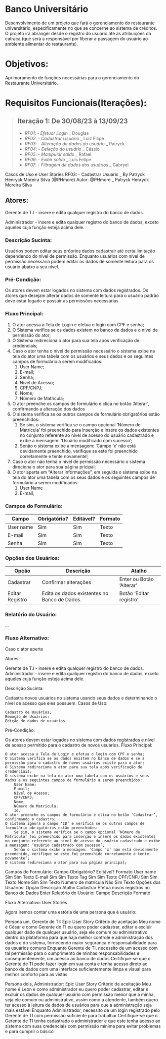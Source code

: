 # Banco Universitário
Desenvolvimento de um projeto que fará o gerenciamento do restaurante universitário, especificamente no que se concerne ao sistema de créditos. O projeto irá abranger desde o registro do usuário até as atribuições da catraca (que será a responsável por liberar a passagem do usuário ao ambiente alimentar do restaurante).
# Objetivos:
Aprimoramento de funções necessárias para o gerenciamento do Restaurante Universitário.

# Requisitos Funcionais(Iterações):
>## Iteração 1: De 30/08/23 à 13/09/23
>- *RF01*: - *Efetuar Login* _ Douglas
>- *RF02*: - *Cadastrar Usuário* _ Luiz Filipe
>- *RF03*: - *Alteração de dados do usuário* _ Patryck
>- *RF04*: - *Deleção do usuário* _ Cássio
>- *RF05*: - *Manipular saldo* _ Rafael
>- *RF06*: - *Exibir saldo* _ Luís Felipe
>- *RF07*: - *Filtragem de dados dos usuários* _ Gabryel

Casos de Uso e User Stories
RF03: - Cadastrar Usuário _ By Patryck Henryck Moreira Silva (@PHmore)
Autor: @PHmore _ Patryck Henryck Moreira Silva

## Atores:

Gerente de T.I - insere e edita qualquer registro do banco de dados.

Administrador - insere e edita qualquer registro do banco de dados, exceto aqueles cuja função esteja acima dele.

### Descrição Sucinta:

Usuários podem editar seus próprios dados cadastrair até certa limitação dependendo do nível de permissão. Enquanto usuários com nível de permissão necessária podem editar os dados de somente leitura para os usuário abaixo a seu nível.

### Pré-Condição:

Os atores devem estar logados no sistema com dados registrados. Os atores que desejam alterar dados de somente leitura para o usuário padrão deve estar logado e possuir as permissões necessárias

### Fluxo Principal:

1. O ator acessa a Tela de Login e efetua o login com CPF e senha;
2. O Sistema verifica se os dados existem no banco de dados e o nível de permissão do ator;
3. O Sistema redireciona o ator para sua tela após verificação de credenciais;
4. Caso o ator tenha o nível de permissão necessário o sistema exibe na tela do ator uma tabela com os usuários e seus dados e os seguintes campos de formulário a serem modificados:
    1. User Name;
    2. E-mail;
    3. Senha;
    4. Nível de Acesso;
    5. CPF/CNPJ;
    6. Nome;
    7. Número de Matrícula;
5. O ator preenche os campos de formulário e clica no botão ‘Alterar’, confirmando a alteração dos dados
6. O sistema  verifica se os outros campos de formulário obrigatórios estão preenchidos:
    1. Se sim, o sistema verifica se o campo opcional ‘Número de Matrícula’ foi preenchido para inserção e insere os dados existentes no conjunto referente ao nível de acesso do usuário cadastrado e exibe a mensagem: ‘Usuário modificado com sucesso’;
    2. Senão o sistema exibe a mensagem: ‘Campo ‘x’ não está devidamente preenchido, verifique se este foi preenchido corretamente e tente novamente’;
7. Caso o ator não tenha o nível de permissão necessário o sistema direciona o ator para sua página pricipal;
8. O ator aperta em “Alterar informações”, em seguida o sistema exibe na tela do ator uma tabela com os seus dados e os seguintes campos de formulário a serem modificados:
    1. User Name
    2. E-mail;

### Campos do Formulário:

| Campo | Obrigatório? | Editável? | Formato |
| --- | --- | --- | --- |
| User name | Sim | Sim | Texto |
| E-mail | Sim | Sim | Texto |
| Senha | Sim | Sim | Texto |

### Opções dos Usuários:

| Opção | Descrição | Atalho |
| --- | --- | --- |
| Cadastrar | Confirmar alterações | Enter ou Botão ‘Alterar’ |
| Editar Registro | Edita os dados existentes no Banco de Dados. | Botão ‘Editar registro’ |

### Relatório do Usuário:
...

### Fluxo Alternativo:
Caso o ator aperte 


Atores:

Gerente de T.I - insere e edita qualquer registro do banco de dados.
Administrador - insere e edita qualquer registro do banco de dados, exceto aqueles cuja função esteja acima dele.

Descrição Sucinta:

Cadastra novos usuários no sistema usando seus dados e determinando o nível de acesso que eles possuem.
Casos de Uso:

    Cadastro de Usuários;
    Remoção de Usuários;
    Edição de dados de usuários.

Pré-Condição:

Os atores devem estar logados no sistema com dados registrados e nível de acesso permitido para o cadastro de novos usuários.
Fluxo Principal:
    
    O ator acessa a Tela de Login e efetua o login com CPF e senha;
    O Sistema verifica se os dados existem no banco de dados e se a permissão para o cadastro de novos usuários existe para o ator;
    O Sistema redireciona o ator para sua tela após verificação de credenciais;
    O sistema exibe na tela do ator uma tabela com os usuários e seus dados e os seguintes campos de formulário a serem preenchidos:
        User Name;
        E-mail;
        Nível de Acesso;
        CPF/CNPJ;
        Nome;
        Número de Matrícula;
        Id.
    O ator preenche os campos de formulário e clica no botão ‘Cadastrar’, confirmando o cadastro;
    O sistema ignora o campo ‘ID’ e verifica se os outros campos de formulário obrigatórios estão preenchidos:
        Se sim, o sistema verifica se o campo opcional ‘Número de Matrícula’ foi preenchido para inserção e insere os dados existentes no conjunto referente ao nível de acesso do usuário cadastrado e exibe a mensagem: ‘Usuário cadastrado com sucesso’;
        Senão o sistema exibe a mensagem: ‘Campo ‘x’ não está devidamente preenchido, verifique se este foi preenchido corretamente e tente novamente’;
    O sistema redireciona o ator para sua página principal;

Campos do Formulário:
Campo 	Obrigatório? 	Editável? 	Formato
User name 	Sim 	Sim 	Texto
E-mail 	Sim 	Sim 	Texto
Tag 	Sim 	Sim 	Texto
CPF/CNPJ 	Sim 	Sim 	Texto
Nome 	Sim 	Sim 	Texto
Número de matrícula 	Não 	Sim 	Texto
Opções dos Usuários:
Opção 	Descrição 	Atalho
Cadastrar 	Efetua novos registros no Banco de Dados 	Enter
Relatório do Usuário:
Campo 	Descrição 	Formato
		
		
Fluxo Alternativo:
User Stories

Agora iremos contar uma estória de uma persona que é usuário:

Persona um, Gerente de TI:
Epic 	User Story 	Critério de aceitação
Meu nome é César e como Gerente de TI eu quero poder cadastrar, editar e excluir qualquer dado de qualquer usuário, seja ele comum ou administrativo dentro da plataforma para que haja melhor controle e administração dos dados e do sistema, fornecendo maior segurança e responsabilidade para os usuários comuns 	Enquanto Gerente de TI, necessito de um acesso com tal permissão para o cumprimento de minhas responsabilidades e consequentemente, um acesso ao banco de dados 	Certifique-se que o Gerente de TI pode fazer login em sua conta e tenha acesso direto ao banco de dados com uma interface suficientemente limpa e visual para melhor conforto para as vistas

Persona dois, Administrador:
Epic 	User Story 	Critério de aceitação
Meu nome é Leon e como administrador eu quero poder cadastrar, editar e excluir os dados de qualquer usuário com permissão menor que a minha, seja ele comum ou administrativo, assim como a atendente, também quero ter acesso à leitura de dados de usuários para que a administração seja mais estável 	Enquanto Administrador, necessito de um login registrado pelo Gerente de TI com permissão suficiente para trabalhar 	Certifique-se que o Gerente de TI tenha cadastrado o administrador e que este tenha acesso ao sistema com suas credenciais com permissão mínima para evitar problemas e para cumprir o básico
